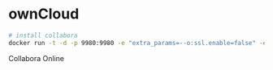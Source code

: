 # ownCloud

```sh
# install collabora
docker run -t -d -p 9980:9980 -e "extra_params=--o:ssl.enable=false" -e "aliasgroup1=http://197.197.0.11:8080" collabora/code
```

Collabora Online
